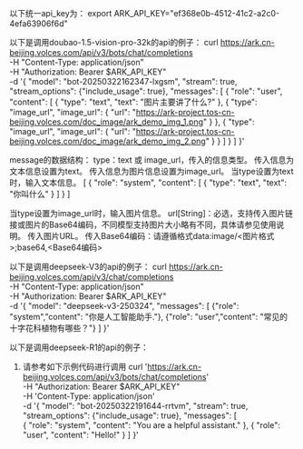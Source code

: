 以下统一api_key为：
export ARK_API_KEY="ef368e0b-4512-41c2-a2c0-4efa63906f6d"

以下是调用doubao-1.5-vision-pro-32k的api的例子：
curl https://ark.cn-beijing.volces.com/api/v3/bots/chat/completions \
  -H "Content-Type: application/json" \
  -H "Authorization: Bearer $ARK_API_KEY" \
  -d '{
        "model": "bot-20250322162347-lxgsm",
        "stream": true,
        "stream_options": {"include_usage": true},
        "messages": [
            {
                "role": "user",
                "content": [
                    {
                        "type": "text",
                        "text": "图片主要讲了什么?"
                    },
                    {
                        "type": "image_url",
                        "image_url": {
                            "url": "https://ark-project.tos-cn-beijing.volces.com/doc_image/ark_demo_img_1.png"
                        }
                    },
                    {
                        "type": "image_url",
                        "image_url": {
                            "url": "https://ark-project.tos-cn-beijing.volces.com/doc_image/ark_demo_img_2.png"
                        }
                    }
                ]
            }
        ]
    }'

message的数据结构：
type：text 或 image_url，传入的信息类型。
传入信息为文本信息设置为text。
传入信息为图片信息设置为image_url。
当type设置为text时，输入文本信息。
[
    {
      "role": "system",
      "content": [
        {
          "type": "text",
          "text": "你叫什么"
        }
      ]
    }
  ]

当type设置为image_url时，输入图片信息。
url[String]：必选，支持传入图片链接或图片的Base64编码，不同模型支持图片大小略有不同，具体请参见使用说明。
传入图片URL。
传入Base64编码：请遵循格式data:image/<图片格式>;base64,<Base64编码>



以下是调用deepseek-V3的api的例子：
curl https://ark.cn-beijing.volces.com/api/v3/chat/completions \
  -H "Content-Type: application/json" \
  -H "Authorization: Bearer $ARK_API_KEY" \
  -d '{
    "model": "deepseek-v3-250324",
    "messages": [
      {"role": "system","content": "你是人工智能助手."},
      {"role": "user","content": "常见的十字花科植物有哪些？"}
    ]
  }'




以下是调用deepseek-R1的api的例子：
1. 请参考如下示例代码进行调用
curl 'https://ark.cn-beijing.volces.com/api/v3/bots/chat/completions' \
-H "Authorization: Bearer $ARK_API_KEY"  \
-H 'Content-Type: application/json' \
-d '{
    "model": "bot-20250322191644-rrtvm", 
    "stream": true,
    "stream_options": {"include_usage": true},
    "messages": [  
        {
            "role": "system",
            "content": "You are a helpful assistant."
        },
        {
            "role": "user",
            "content": "Hello!"
        }
    ]
}'